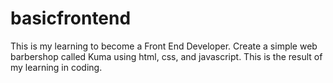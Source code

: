 # basicfrontend
This is my learning to become a Front End Developer. Create a simple web barbershop called Kuma using html, css, and javascript. This is the result of my learning in coding.
